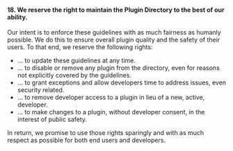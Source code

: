<h4>18. We reserve the right to maintain the Plugin Directory to the best of our ability.</h4>

Our intent is to enforce these guidelines with as much fairness as humanly possible. We do this to ensure overall plugin quality and the safety of their users. To that end, we reserve the following rights:

* ... to update these guidelines at any time.
* ... to disable or remove any plugin from the directory, even for reasons not explicitly covered by the guidelines.
* ... to grant exceptions and allow developers time to address issues, even security related.
* ... to remove developer access to a plugin in lieu of a new, active, developer.
* ... to make changes to a plugin, without developer consent, in the interest of public safety.

In return, we promise to use those rights sparingly and with as much respect as possible for both end users and developers.